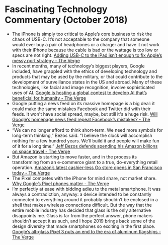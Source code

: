 # Fascinating Technology Commentary (October 2018)

* The iPhone is simply too critical to Apple’s core business to risk the chaos of USB-C. It’s not acceptable to the company that someone would ever buy a pair of headphones or a charger and have it not work with their iPhone because the cable is bad or the wattage is too low or specs are not right. [Adding USB-C to the iPad isn’t enough to fix Apple’s messy port strategy - The Verge](https://www.theverge.com/circuitbreaker/2018/10/31/18043062/apple-usb-c-ipad-pro-strategy-iphone-macbook-port-dongle)
* In recent months, many of technology’s biggest players, Google included, have grappled with the ethics of developing technology and products that may be used by the military, or that could contribute to the development of surveillance states in the US and abroad. Many of these technologies, like facial and image recognition, involve sophisticated uses of AI. [Google is hosting a global contest to develop AI that’s beneficial for humanity - The Verge](https://www.theverge.com/2018/10/29/18038918/google-ai-social-good-impact-challenge-global-competition)
* Google putting a news feed on its massive homepage is a big deal: it could make the same mistakes Facebook and Twitter did with their feeds. It won't have social spread, maybe, but still it's a huge risk.  [Will Google’s homepage news feed repeat Facebook’s mistakes? - The Verge](https://www.theverge.com/2018/10/29/18037436/google-news-feed-homepage-algorithm-facebook-twitter-radicalization)
* “We can no longer afford to think short-term. We need more symbols for long-term thinking,” Bezos said. “I believe the clock will accomplish nothing for a few hundred years. We’ll build it and people will make fun of it for a long time.” [Jeff Bezos defends spending his Amazon billions on space travel - The Verge](https://www.theverge.com/2018/10/15/17979418/amazon-ceo-jeff-bezos-blue-origin-space-travel-wired-25-summit)
* But Amazon is starting to move faster, and in the process its transforming from an e-commerce giant to a true, do-everything retail operation. [Amazon’s latest cashier-less Go store opens in San Francisco today - The Verge](https://www.theverge.com/2018/10/23/18010022/amazon-go-cashier-less-store-san-francisco-location-opens)
* The Pixel competes with the iPhone for mind share, not market share. [Why Google’s Pixel phones matter - The Verge](https://www.theverge.com/2018/10/16/17978244/google-pixel-iphone-xs-camera-best-phone-android-sales-market-share)
* I’m perfectly at ease with bidding adieu to the metal smartphone. It was always a contradiction, anyway: a device intended to be constantly connected to everything around it probably shouldn’t be enclosed in a shell that makes wireless connections difficult. But the way that the entire mobile industry has decided that glass is the only alternative disappoints me. Glass is far from the perfect answer, phone makers shouldn’t accept it as such, and I hope 2019 brings back some of the design diversity that made smartphones so exciting in the first place. [Google’s all-glass Pixel 3 puts an end to the era of aluminum flagships - The Verge](https://www.theverge.com/circuitbreaker/2018/10/10/17958760/google-pixel-3-xl-design-glass-aluminium-smartphone)